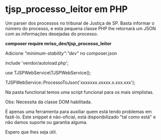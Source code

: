 # tjsp_processo_leitor em PHP
Um parser dos processos no tribunal de Justiça de SP. Basta informar o número do processo, e esta pequena classe PHP lhe retornará um JSON com as informações desejadas do processo.

**composer require mriso_dev/tjsp_processo_leitor**

Adicione *"minimum-stability":"dev"* no composer.json

include 'vendor/autoload.php';

use TJSPWebService\TJSPWebService();

TJSPWebService::ProcessoToJson('xxxxxxx.xxxxx.x.xxx.xxx');


Na pasta functional temos uma script funcional para os mais simplistas.

Obs: Necessita da classe DOM habilitada.

É apenas uma ferramenta para auxiliar quem está tendo problemas em fazê-lo. Este snippet é não-oficial, está disponibilizado "tal como está" e não damos suporte ou garantia alguma.

Espero que lhes seja útil.
